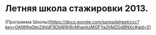 ﻿Летняя школа стажировки 2013.
====

(Программа Школы)[https://docs.google.com/spreadsheet/ccc?key=0AlW9g0IejZAVdF9DbW9rRnNhamtzMGFYa2hMZGdBNXc#gid=0]

